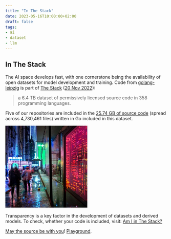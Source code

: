 ```yaml
---
title: "In The Stack"
date: 2023-05-16T10:00:00+02:00
draft: false
tags:
- ai
- dataset
- llm
---
```


## In The Stack

The AI space develops fast, with one cornerstone being the availability of open
datasets for model development and training. Code from
[golang-leipzig](https://github.com/golang-leipzig) is part of [The
Stack](https://www.bigcode-project.org/docs/about/the-stack/) ([20 Nov
2022](https://arxiv.org/abs/2211.15533)):

> a 6.4 TB dataset of permissively licensed source code in 358 programming
> languages.

Five of our repositories are included in the [25.74 GB of source code](https://arxiv.org/pdf/2305.06161.pdf#page=7) (spread across
4,730,461 files) written in Go included in this dataset.

![](/images/sidewalk.png)

Transparency is a key factor in the development of datasets and derived models.
To check, whether your code is included, visit: [Am I in The Stack?](https://huggingface.co/spaces/bigcode/in-the-stack)

[May the source be with you](https://arxiv.org/abs/2305.06161)! [Playground](https://huggingface.co/spaces/HuggingFaceH4/starchat-playground).

